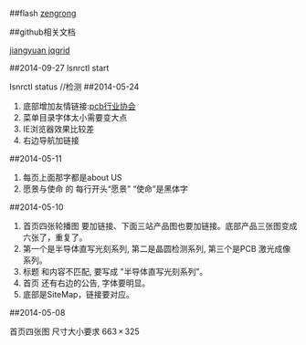 ##flash
[zengrong](http://zengrong.net/anetoolkit)



##github相关文档

[jiangyuan jqgrid](https://github.com/jiangyuan/blog/blob/master/note/docOfjqGrid/%E5%AF%BC%E8%88%AA%E6%A0%8F%E4%B9%8B%E4%B8%80%20%E7%BF%BB%E9%A1%B5%E5%8C%BA.md)

##2014-09-27
lsnrctl start

lsnrctl status   //检测
##2014-05-24
1. 底部增加友情链接:[pcb行业协会](http://www.cpca.org.cn/)
2. 菜单目录字体太小需要变大点
3. IE浏览器效果比较差
4. 右边导航加链接


##2014-05-11
1. 每页上面那字都是about US
2. 愿景与使命 的 每行开头“愿景” “使命”是黑体字


##2014-05-10
1. 首页四张轮播图 要加链接、下面三站产品图也要加链接。底部产品三张图变成六张了，重复了。
2. 第一个是半导体直写光刻系列, 第二是晶圆检测系列, 第三个是PCB 激光成像系列。
3. 标题 和内容不匹配, 要写成 "半导体直写光刻系列"。
4. 首页 还有右边的公告, 字体要明显。
5. 底部是SiteMap，链接要对应。






##2014-05-08

首页四张图 尺寸大小要求 663 × 325









